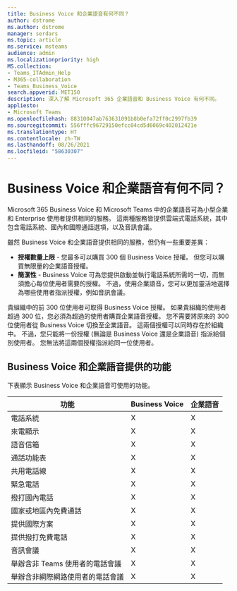 ```yaml
---
title: Business Voice 和企業語音有何不同？
author: dstrome
ms.author: dstrome
manager: serdars
ms.topic: article
ms.service: msteams
audience: admin
ms.localizationpriority: high
MS.collection:
- Teams_ITAdmin_Help
- M365-collaboration
- Teams_Business_Voice
search.appverid: MET150
description: 深入了解 Microsoft 365 企業語音和 Business Voice 有何不同。
appliesto:
- Microsoft Teams
ms.openlocfilehash: 88310047ab763631091b8b0efa72ff0c2997fb39
ms.sourcegitcommit: 556fffc96729150efcc04cd5d6069c402012421e
ms.translationtype: HT
ms.contentlocale: zh-TW
ms.lasthandoff: 08/26/2021
ms.locfileid: "58630307"
---
```

# <a name="whats-the-difference-between-business-voice-and-enterprise-voice"></a>Business Voice 和企業語音有何不同？

Microsoft 365 Business Voice 和 Microsoft Teams 中的企業語音可為小型企業和 Enterprise 使用者提供相同的服務。 這兩種服務皆提供雲端式電話系統，其中包含電話系統、國內和國際通話選項，以及音訊會議。

雖然 Business Voice 和企業語音提供相同的服務，但仍有一些重要差異：

- **授權數量上限** - 您最多可以購買 300 個 Business Voice 授權。 但您可以購買無限量的企業語音授權。
- **簡潔性** - Business Voice 可為您提供啟動並執行電話系統所需的一切，而無須擔心每位使用者需要的授權。 不過，使用企業語音，您可以更加靈活地選擇為哪些使用者指派授權，例如音訊會議。

貴組織中的前 300 位使用者可取得 Business Voice 授權。 如果貴組織的使用者超過 300 位，您必須為超過的使用者購買企業語音授權。 您不需要將原來的 300 位使用者從 Business Voice 切換至企業語音。 這兩個授權可以同時存在於組織中。 不過，您只能將一份授權 (無論是 Business Voice 還是企業語音) 指派給個別使用者。 您無法將這兩個授權指派給同一位使用者。

## <a name="features-available-in-business-voice-and-enterprise-voice"></a>Business Voice 和企業語音提供的功能

下表顯示 Business Voice 和企業語音可使用的功能。

| 功能                                      | Business Voice | 企業語音 |
|-----------------------------------------------|----------------|------------------|
| 電話系統                                  | X              | X                |
| 來電顯示                                     | X              | X                |
| 語音信箱                                    | X              | X                |
| 通話功能表                                    | X              | X                |
| 共用電話線                            | X              | X                |
| 緊急電話                             | X              | X                |
| 撥打國內電話                              | X              | X                |
| 國家或地區內免費通話           | X              | X                |
| 提供國際方案                 | X              | X                |
| 提供撥打免費電話                   | X              | X                |
| 音訊會議                            | X              | X                |
| 舉辦含非 Teams 使用者的電話會議    | X              | X                |
| 舉辦含非網際網路使用者的電話會議 | X              | X                |
